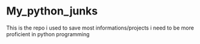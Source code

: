 # My_python_junks
This is the repo i used to save most informations/projects i need to be more proficient in python programming

